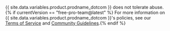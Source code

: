 {{ site.data.variables.product.prodname_dotcom }} does not tolerate abuse.{% if currentVersion == "free-pro-team@latest" %} For more information on {{ site.data.variables.product.prodname_dotcom }}'s policies, see our [Terms of Service](/articles/github-terms-of-service) and [Community Guidelines](/articles/github-community-guidelines).{% endif %}
